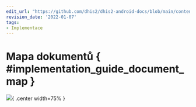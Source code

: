 ```yaml
---
edit_url: "https://github.com/dhis2/dhis2-android-docs/blob/main/content/implementation-guide/document-map.md"
revision_date: '2022-01-07'
tags:
- Implementace
---
```


# Mapa dokumentů { #implementation_guide_document_map }

![](resources/images/implementation-guide-document_map.png){ .center width=75% }

